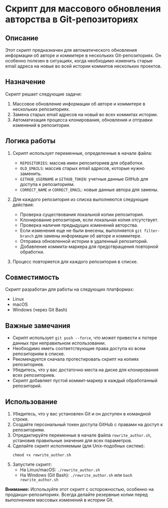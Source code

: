 # Скрипт для массового обновления авторства в Git-репозиториях

## Описание

Этот скрипт предназначен для автоматического обновления информации об авторе и коммитере в нескольких Git-репозиториях. Он особенно полезен в ситуациях, когда необходимо изменить старые email адреса на новые во всей истории коммитов нескольких проектов.

## Назначение

Скрипт решает следующие задачи:

1. Массовое обновление информации об авторе и коммитере в нескольких репозиториях.
2. Замена старых email адресов на новый во всех коммитах истории.
3. Автоматизация процесса клонирования, обновления и отправки изменений в репозитории.

## Логика работы

1. Скрипт использует переменные, определенные в начале файла:
   - `REPOSITORIES`: массив имен репозиториев для обработки.
   - `OLD_EMAILS`: массив старых email адресов, которые нужно заменить.
   - `GITHUB_USERNAME` и `GITHUB_TOKEN`: учетные данные GitHub для доступа к репозиториям.
   - `CORRECT_NAME` и `CORRECT_EMAIL`: новые данные автора для замены.

2. Для каждого репозитория из списка выполняются следующие действия:
   - Проверка существования локальной копии репозитория.
   - Клонирование репозитория, если локальная копия отсутствует.
   - Проверка наличия предыдущих изменений авторства.
   - Если изменения еще не были внесены, выполняется `git filter-branch` для замены информации об авторе и коммитере.
   - Отправка обновленной истории в удаленный репозиторий.
   - Добавление коммита-маркера для предотвращения повторной обработки.

3. Процесс повторяется для каждого репозитория в списке.

## Совместимость

Скрипт разработан для работы на следующих платформах:
- Linux
- macOS
- Windows (через Git Bash)

## Важные замечания

- Скрипт использует `git push --force`, что может привести к потере данных при неправильном использовании.
- Необходимо иметь соответствующие права доступа ко всем репозиториям в списке.
- Рекомендуется сначала протестировать скрипт на копиях репозиториев.
- Убедитесь, что у вас достаточно места на диске для клонирования всех репозиториев.
- Скрипт добавляет пустой коммит-маркер в каждый обработанный репозиторий.

## Использование

1. Убедитесь, что у вас установлен Git и он доступен в командной строке.
2. Создайте персональный токен доступа GitHub с правами на доступ к репозиториям.
3. Отредактируйте переменные в начале файла `rewrite_author.sh`, установив правильные значения для всех параметров.
4. Сделайте скрипт исполняемым (для Unix-подобных систем):
   ```
   chmod +x rewrite_author.sh
   ```
5. Запустите скрипт:
   - На Linux/macOS: `./rewrite_author.sh`
   - На Windows (Git Bash): `./rewrite_author.sh` или `bash rewrite_author.sh`

**Внимание:** Используйте этот скрипт с осторожностью, особенно на продакшн-репозиториях. Всегда делайте резервные копии перед выполнением массовых изменений в истории Git.
